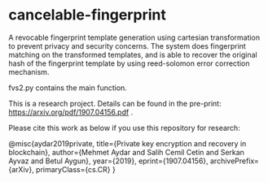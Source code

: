 # cancelable-fingerprint
A revocable fingerprint template generation using cartesian transformation to prevent privacy and security concerns. The system does fingerprint matching on the transformed templates, and is able to recover the original hash of the fingerprint template by using reed-solomon error correction mechanism.

fvs2.py contains the main function.

This is a research project. Details can be found in the pre-print: https://arxiv.org/pdf/1907.04156.pdf .

Please cite this work as below if you use this repository for research:

@misc{aydar2019private,
    title={Private key encryption and recovery in blockchain},
    author={Mehmet Aydar and Salih Cemil Cetin and Serkan Ayvaz and Betul Aygun},
    year={2019},
    eprint={1907.04156},
    archivePrefix={arXiv},
    primaryClass={cs.CR}
}
